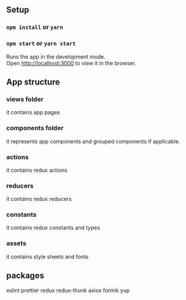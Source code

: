 ## Setup

### `npm install` or `yarn`
### `npm start` or `yarn start`

Runs the app in the development mode.<br>
Open [http://localhost:3000](http://localhost:3000) to view it in the browser.



## App structure

### views folder
it contains app pages

### components folder
it represents app components and grouped components if applicable.

### actions
it contains redux actions

### reducers
it contains redux reducers

### constants
it contains redux constants and types

### assets
it contains style sheets and fonts


## packages

eslint
prettier
redux
redux-thunk
axios
formik
yup
